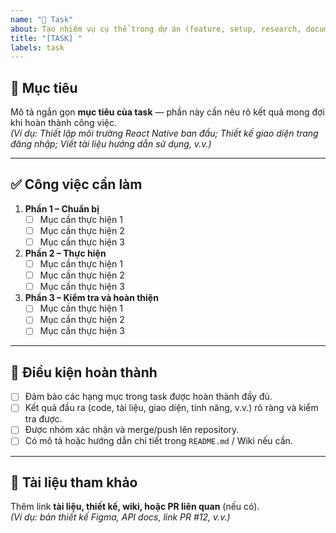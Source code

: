 ```yaml
---
name: "📝 Task"
about: Tạo nhiệm vụ cụ thể trong dự án (feature, setup, research, documentation, v.v.)
title: "[TASK] "
labels: task
---
```


## 🎯 Mục tiêu
Mô tả ngắn gọn **mục tiêu của task** — phần này cần nêu rõ kết quả mong đợi khi hoàn thành công việc.  
*(Ví dụ: Thiết lập môi trường React Native ban đầu; Thiết kế giao diện trang đăng nhập; Viết tài liệu hướng dẫn sử dụng, v.v.)*

---

## ✅ Công việc cần làm

1. **Phần 1 – Chuẩn bị**
   - [ ] Mục cần thực hiện 1  
   - [ ] Mục cần thực hiện 2  
   - [ ] Mục cần thực hiện 3  

2. **Phần 2 – Thực hiện**
   - [ ] Mục cần thực hiện 1  
   - [ ] Mục cần thực hiện 2  
   - [ ] Mục cần thực hiện 3  

3. **Phần 3 – Kiểm tra và hoàn thiện**
   - [ ] Mục cần thực hiện 1  
   - [ ] Mục cần thực hiện 2  
   - [ ] Mục cần thực hiện 3  

---

## 🧩 Điều kiện hoàn thành
- [ ] Đảm bảo các hạng mục trong task được hoàn thành đầy đủ.  
- [ ] Kết quả đầu ra (code, tài liệu, giao diện, tính năng, v.v.) rõ ràng và kiểm tra được.  
- [ ] Được nhóm xác nhận và merge/push lên repository.  
- [ ] Có mô tả hoặc hướng dẫn chi tiết trong `README.md` / Wiki nếu cần.

---

## 📎 Tài liệu tham khảo
Thêm link **tài liệu, thiết kế, wiki, hoặc PR liên quan** (nếu có).  
*(Ví dụ: bản thiết kế Figma, API docs, link PR #12, v.v.)*

